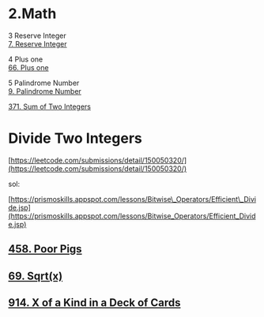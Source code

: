 # 2.Math

3 Reserve Integer  
[7. Reserve Integer](/questions/ReverseInteger.md)

4 Plus one  
[66. Plus one](/questions/PlusOne.md)

5 Palindrome Number  
[9. Palindrome Number](/questions/PalindromeNumber.md)

[371. Sum of Two Integers](/questions/questions/SumofTwoIntegers.md)

# Divide Two Integers

[https://leetcode.com/submissions/detail/150050320/](https://leetcode.com/submissions/detail/150050320/)

sol:

[https://prismoskills.appspot.com/lessons/Bitwise\_Operators/Efficient\_Divide.jsp](https://prismoskills.appspot.com/lessons/Bitwise_Operators/Efficient_Divide.jsp)

## [458. Poor Pigs](/questions/PoorPigs.md)

## [69. Sqrt\(x\)](/questions/sqrt.md)

## [914. X of a Kind in a Deck of Cards](/questions/XofaKindinaDeckofCards.md)



